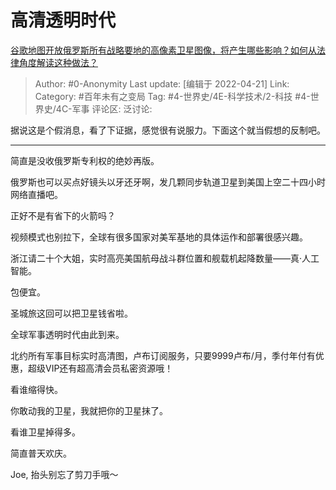 # 高清透明时代
[谷歌地图开放俄罗斯所有战略要地的高像素卫星图像，将产生哪些影响？如何从法律角度解读这种做法？](https://www.zhihu.com/question/528703938/answer/2446057870)

> Author: #0-Anonymity
> Last update: [编辑于 2022-04-21]
> Link:
> Category: #百年未有之变局
> Tag: #4-世界史/4E-科学技术/2-科技 #4-世界史/4C-军事
> 评论区:
> 泛讨论:

据说这是个假消息，看了下证据，感觉很有说服力。下面这个就当假想的反制吧。

---

简直是没收俄罗斯专利权的绝妙再版。

俄罗斯也可以买点好镜头以牙还牙啊，发几颗同步轨道卫星到美国上空二十四小时网络直播吧。

正好不是有省下的火箭吗？

视频模式也别拉下，全球有很多国家对美军基地的具体运作和部署很感兴趣。

浙江请二十个大姐，实时高亮美国航母战斗群位置和舰载机起降数量——真·人工智能。

包便宜。

圣城旅这回可以把卫星钱省啦。

全球军事透明时代由此到来。

北约所有军事目标实时高清图，卢布订阅服务，只要9999卢布/月，季付年付有优惠，超级VIP还有超高清会员私密资源哦！

看谁缩得快。

你敢动我的卫星，我就把你的卫星抹了。

看谁卫星掉得多。

简直普天欢庆。

Joe, 抬头别忘了剪刀手哦～
